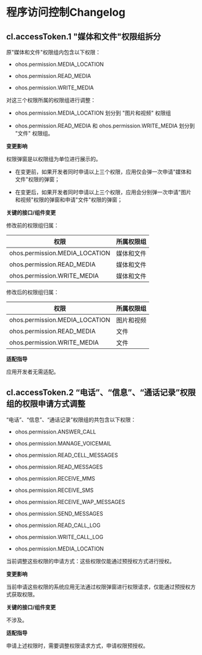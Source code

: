 # 程序访问控制Changelog


## cl.accessToken.1 "媒体和文件"权限组拆分

原"媒体和文件"权限组内包含以下权限：

- ohos.permission.MEDIA_LOCATION

- ohos.permission.READ_MEDIA

- ohos.permission.WRITE_MEDIA

对这三个权限所属的权限组进行调整：

- ohos.permission.MEDIA_LOCATION 划分到 "图片和视频" 权限组

- ohos.permission.READ_MEDIA 和 ohos.permission.WRITE_MEDIA 划分到 "文件" 权限组。

**变更影响**

权限弹窗是以权限组为单位进行展示的。

- 在变更前，如果开发者同时申请以上三个权限，应用仅会弹一次申请"媒体和文件"权限的弹窗；

- 在变更后，如果开发者同时申请以上三个权限，应用会分别弹一次申请"图片和视频"权限的弹窗和申请"文件"权限的弹窗；

**关键的接口/组件变更**

修改前的权限组归属：

| 权限 | 所属权限组 | 
| -------- | -------- |
| ohos.permission.MEDIA_LOCATION | 媒体和文件 | 
| ohos.permission.READ_MEDIA | 媒体和文件 | 
| ohos.permission.WRITE_MEDIA | 媒体和文件 | 

修改后的权限组归属：

| 权限 | 所属权限组 | 
| -------- | -------- |
| ohos.permission.MEDIA_LOCATION | 图片和视频 | 
| ohos.permission.READ_MEDIA | 文件 | 
| ohos.permission.WRITE_MEDIA | 文件 | 

**适配指导**

应用开发者无需适配。


## cl.accessToken.2 “电话”、“信息”、“通话记录”权限组的权限申请方式调整

“电话”、“信息”、“通话记录”权限组的共包含以下权限：

- ohos.permission.ANSWER_CALL

- ohos.permission.MANAGE_VOICEMAIL

- ohos.permission.READ_CELL_MESSAGES

- ohos.permission.READ_MESSAGES

- ohos.permission.RECEIVE_MMS

- ohos.permission.RECEIVE_SMS

- ohos.permission.RECEIVE_WAP_MESSAGES

- ohos.permission.SEND_MESSAGES

- ohos.permission.READ_CALL_LOG

- ohos.permission.WRITE_CALL_LOG

- ohos.permission.MEDIA_LOCATION

当前调整这些权限的申请方式：这些权限仅能通过预授权方式进行授权。

**变更影响**

当前申请这些权限的系统应用无法通过权限弹窗进行权限请求，仅能通过预授权方式获取权限。

**关键的接口/组件变更**

不涉及。

**适配指导**

申请上述权限时，需要调整权限请求方式，申请权限预授权。

<!--no_check-->